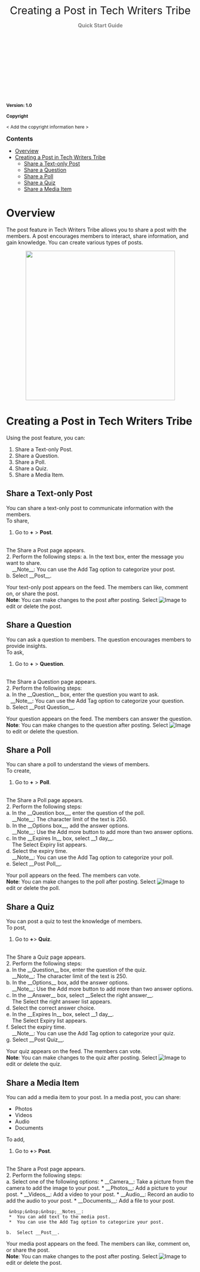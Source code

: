 
<p style="text-align:center;"><span style="font-size:28px">Creating a Post in Tech Writers Tribe</span></p>
<p style="text-align:center;"><b><span style="color:grey;font-size:14px">Quick Start Guide</span></b></p>
<br>
<br>
<br>
<br>
<br>
<br>
<br>
<br>
<br>
<br>

<p><b><span style="font-size:12px">Version: 1.0</b></p>
<div style="page-break-after: always;"></div>

<p><b><span style="font-size:12px">Copyright</b></p>
<p><span style="font-size:12px">< Add the copyright information here ></p>
<div style="page-break-after: always;"></div>

<p><b><span style="font-size:16px">Contents</span></b></p>

- [Overview](#overview)
- [Creating a Post in Tech Writers Tribe](#creating-a-post-in-tech-writers-tribe)
  - [Share a Text-only Post](#share-a-text-only-post)
  - [Share a Question](#share-a-question)
  - [Share a Poll](#share-a-poll)
  - [Share a Quiz](#share-a-quiz)
  - [Share a Media Item](#share-a-media-item)
<div style="page-break-after: always;"></div>

# Overview
The post feature in Tech Writers Tribe allows you to share a post with the members. A post encourages members to interact, share information, and gain knowledge. You can create various types of posts.
<p style="text-align: center"><img src="Images/twt.png" width="400" height="400"></p>

# Creating a Post in Tech Writers Tribe 
Using the post feature, you can:
1.	Share a Text-only Post.
2.	Share a Question.
3.	Share a Poll.
4.	Share a Quiz.
5.	Share a Media Item.

## Share a Text-only Post
You can share a text-only post to communicate information with the members.
<br>
To share,
1.	Go to __+__ > __Post__.
<br>
    The Share a Post page appears.
<br>
2.	Perform the following steps:         
    a. In the text box, enter the message you want to share.
<br>
    &nbsp;&nbsp;&nbsp;&nbsp;__Note__: You can use the Add Tag option to categorize your post.
<br>
    b.	Select __Post__.

Your text-only post appears on the feed. The members can like, comment on, or share the post. 
<br>
__Note__: You can make changes to the post after posting. Select ![Image](Images/70339.png)  to edit or delete the post.

## Share a Question
You can ask a question to members. The question encourages members to provide insights.
<br>
To ask,
1.	Go to __+__  > __Question__.
<br>
    The Share a Question page appears.
<br>
2.	Perform the following steps:
<br>
    a.	In the __Question__ box, enter the question you want to ask.
<br>
    &nbsp;&nbsp;&nbsp;__Note__: You can use the Add Tag option to categorize your question.
<br>
    b.	Select __Post Question__.

Your question appears on the feed. The members can answer the question.
<br>
__Note__: You can make changes to the question after posting. Select ![Image](Images/70339.png)  to edit or delete the question.

## Share a Poll
You can share a poll to understand the views of members.
<br>
To create,
1.	Go to __+__ > __Poll__.
<br>
    The Share a Poll page appears.
<br>
2.	Perform the following steps:
<br>
      a.	In the __Question box__, enter the question of the poll.
<br>
     &nbsp;&nbsp;&nbsp;&nbsp;__Note__: The character limit of the text is 250.
<br>
    b.	In the __Options box__, add the answer options.
<br>
    &nbsp;&nbsp;&nbsp;&nbsp;__Note__: Use the Add more button to add more than two answer options.
<br>
    c.	In the __Expires In__ box, select __1 day__.
<br>
     &nbsp;&nbsp;&nbsp;&nbsp;The Select Expiry list appears.
<br>
    d.	Select the expiry time.
<br>
    &nbsp;&nbsp;&nbsp;&nbsp;__Note__: You can use the Add Tag option to categorize your poll.
<br>
    e.	Select __Post Poll__.

Your poll appears on the feed. The members can vote.
<br>
__Note__: You can make changes to the poll after posting. Select ![Image](Images/70339.png)   to edit or delete the poll.

## Share a Quiz
You can post a quiz to test the knowledge of members.
<br>
To post,
1.	Go to __+__> __Quiz__.
<br>
    The Share a Quiz page appears.
<br>
2.	Perform the following steps:
<br>
    a.	In the __Question__ box, enter the question of the quiz.
<br>
     &nbsp;&nbsp;&nbsp;&nbsp;__Note__: The character limit of the text is 250.
<br>
    b.	In the __Options__ box, add the answer options.
<br>
     &nbsp;&nbsp;&nbsp;&nbsp;__Note__: Use the Add more button to add more than two answer options.
<br>
    c.	In the __Answer__ box, select __Select the right answer__.
<br>
     &nbsp;&nbsp;&nbsp;&nbsp;The Select the right answer list appears.
<br>
    d.	Select the correct answer choice.
<br>
    e.	In the __Expires In__ box, select __1 day__.
<br>
     &nbsp;&nbsp;&nbsp;&nbsp;The Select Expiry list appears.
<br>
    f.	Select the expiry time.
<br>
     &nbsp;&nbsp;&nbsp;&nbsp;__Note__: You can use the Add Tag option to categorize your quiz.
<br>
    g.	Select __Post Quiz__.

Your quiz appears on the feed. The members can vote. 
<br>
__Note__: You can make changes to the quiz after posting. Select ![Image](Images/70339.png)  to edit or delete the quiz.

## Share a Media Item
You can add a media item to your post. In a media post, you can share:
*	Photos
*   Videos
*	Audio
*	Documents

To add,
1.	Go to __+__> __Post__.
<br>
    The Share a Post page appears.
<br>
2.	Perform the following steps:
<br>
    a.	Select one of the following options: 
     *  __Camera__: Take a picture from the camera to add the image to your post.
     *	__Photos__: Add a picture to your post.
     *	__Videos__: Add a video to your post.
     *	__Audio__: Record an audio to add the audio to your post.
     *	__Documents__: Add a file to your post.

     &nbsp;&nbsp;&nbsp;__Notes__:
     *  You can add text to the media post.
     *  You can use the Add Tag option to categorize your post.
 
    b.	Select __Post__.

Your media post appears on the feed. The members can like, comment on, or share the post. 
<br>
__Note__: You can make changes to the post after posting. Select ![Image](Images/70339.png)  to edit or delete the post.
